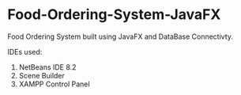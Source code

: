 # Food-Ordering-System-JavaFX

Food Ordering System built using JavaFX and DataBase Connectivty. 

IDEs used:
  1. NetBeans IDE 8.2
  2. Scene Builder
  3. XAMPP Control Panel
